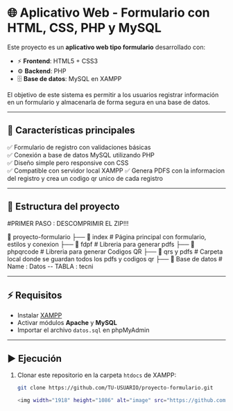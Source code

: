 # 🌐 Aplicativo Web - Formulario con HTML, CSS, PHP y MySQL

Este proyecto es un **aplicativo web tipo formulario** desarrollado con:

- ⚡ **Frontend**: HTML5 + CSS3  
- ⚙️ **Backend**: PHP  
- 🗄️ **Base de datos**: MySQL en XAMPP  

El objetivo de este sistema es permitir a los usuarios registrar información en un formulario y almacenarla de forma segura en una base de datos.

---

## 🚀 Características principales

✅ Formulario de registro con validaciones básicas  
✅ Conexión a base de datos MySQL utilizando PHP  
✅ Diseño simple pero responsive con CSS  
✅ Compatible con servidor local XAMPP 
✅ Genera PDFS con la informacion del registro y crea un codigo qr unico de cada registro  

---

## 📂 Estructura del proyecto

#PRIMER PASO : DESCOMPRIMIR EL ZIP!!!
 
📁 proyecto-formulario
├── 📄 index # Página principal con formulario, estilos y conexion
├── 📄 fdpf # Libreria para generar pdfs
├── 📄 phpqrcode # Libreria para generar Codigos QR
├── 📄 qrs y pdfs # Carpeta local donde se guardan todos los pdfs y codigos qr
├── 📄 Base de datos # Name : Datos -- TABLA : tecni


---

## ⚡ Requisitos

- Instalar [XAMPP](https://www.apachefriends.org/es/index.html)  
- Activar módulos **Apache** y **MySQL**  
- Importar el archivo `datos.sql` en phpMyAdmin  

---

## ▶️ Ejecución

1. Clonar este repositorio en la carpeta `htdocs` de XAMPP:  
   ```bash
   git clone https://github.com/TU-USUARIO/proyecto-formulario.git

   <img width="1918" height="1086" alt="image" src="https://github.com/user-attachments/assets/031dcdf2-78d7-42b5-86d7-6d1d3c3e426b" />


